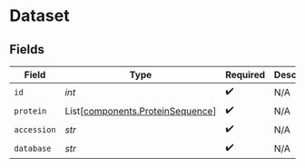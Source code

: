 # Dataset


## Fields

| Field                                                                          | Type                                                                           | Required                                                                       | Description                                                                    |
| ------------------------------------------------------------------------------ | ------------------------------------------------------------------------------ | ------------------------------------------------------------------------------ | ------------------------------------------------------------------------------ |
| `id`                                                                           | *int*                                                                          | :heavy_check_mark:                                                             | N/A                                                                            |
| `protein`                                                                      | List[[components.ProteinSequence](../../models/components/proteinsequence.md)] | :heavy_check_mark:                                                             | N/A                                                                            |
| `accession`                                                                    | *str*                                                                          | :heavy_check_mark:                                                             | N/A                                                                            |
| `database`                                                                     | *str*                                                                          | :heavy_check_mark:                                                             | N/A                                                                            |
